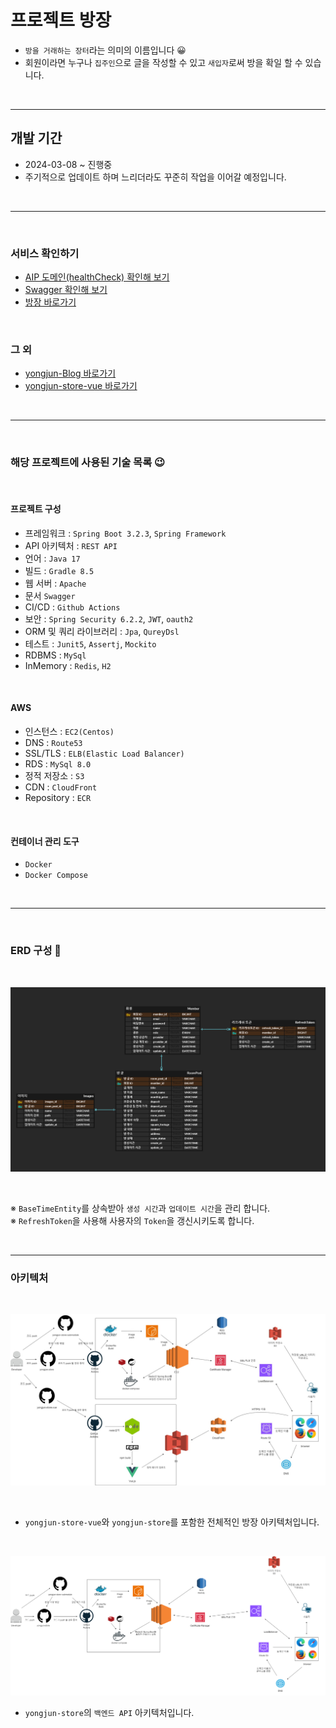 # 프로젝트 방장

- `방을 거래하는 장터`라는 의미의 이름입니다 😀
- 회원이라면 누구나 `집주인`으로 글을 작성할 수 있고 `새입자`로써 방을 확일 할 수 있습니다. 

<br>

---

## 개발 기간

- 2024-03-08 ~ 진행중
- 주기적으로 업데이트 하며 느리더라도 꾸준히 작업을 이어갈 예정입니다.

<br>

---

<br>

### 서비스 확인하기

- [AIP 도메인(healthCheck) 확인해 보기](https://api.yongjun.store/health)  
- [Swagger 확인해 보기](https://api.yongjun.store/swagger-ui/index.html)  
- [방장 바로가기](https://yongjun.store/)

<br>

### 그 외

- [yongjun-Blog 바로가기](https://yongjun96.github.io)
- [yongjun-store-vue 바로가기](https://github.com/yongjun96/yogjun-store-vue)

<br>

--- 

<br>

### 해당 프로젝트에 사용된 기술 목록 😉

<br>

#### 프로젝트 구성

- 프레임워크 : `Spring Boot 3.2.3`, `Spring Framework`
- API 아키텍처 : `REST API`
- 언어 : `Java 17`
- 빌드 : `Gradle 8.5`
- 웹 서버 : `Apache`
- 문서 `Swagger`
- CI/CD : `Github Actions`
- 보안 : `Spring Security 6.2.2`, `JWT`, `oauth2`
- ORM 및 쿼리 라이브러리 : `Jpa`, `QureyDsl`
- 테스트 : `Junit5`, `Assertj`, `Mockito`
- RDBMS : `MySql`
- InMemory : `Redis`, `H2`

<br>

#### AWS

- 인스턴스 : `EC2(Centos)`
- DNS : `Route53`
- SSL/TLS : `ELB(Elastic Load Balancer)`
- RDS : `MySql 8.0`
- 정적 저장소 : `S3`
- CDN : `CloudFront`
- Repository : `ECR`

<br>

#### 컨테이너 관리 도구

- `Docker`
- `Docker Compose`

<br>

---

<br>

### ERD 구성 👀

<br>

![ERD](src/main/resources/templates/yongjun-store-erd.PNG)

<br>

※ `BaseTimeEntity`를 상속받아 `생성 시간`과 `업데이트 시간`을 관리 합니다.  
※ `RefreshToken`을 사용해 사용자의 `Token`을 갱신시키도록 합니다.

<br>

---

### 아키텍처

<br>

![아키텍처](src/main/resources/templates/전체적인%20아키텍처.jpg)

<br>

- `yongjun-store-vue`와 `yongjun-store`를 포함한 전체적인 방장 아키텍처입니다.

<br>

![아키텍처](src/main/resources/templates/백엔드%20아키텍처.png)

- `yongjun-store`의 `백엔드 API` 아키텍처입니다.







